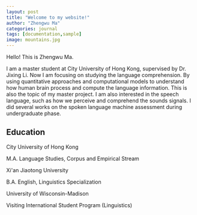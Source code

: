 ```yaml
---
layout: post
title: "Welcome to my website!"
author: "Zhengwu Ma"
categories: journal
tags: [documentation,sample]
image: mountains.jpg
---
```


Hello! This is Zhengwu Ma.

I am a master student at City University of Hong Kong, supervised by Dr. Jixing Li. Now I am focusing on studying the language comprehension. By using quantitative approaches and computational models to understand how human brain process and compute the language information. This is also the topic of my master project. I am also interested in the speech language, such as how we perceive and comprehend the sounds signals. I did several works on the spoken language machine assessment during undergraduate phase. 


## Education

City University of Hong Kong

M.A. Language Studies, Corpus and Empirical Stream

Xi'an Jiaotong University

B.A. English, Linguistics Specialization

University of Wisconsin-Madison

Visiting International Student Program (Linguistics)




